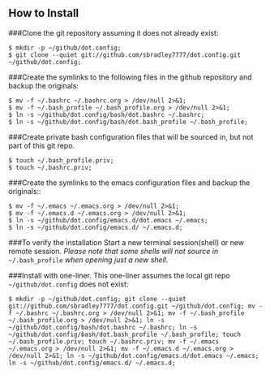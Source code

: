 ## How to Install

###Clone the git repository assuming it does not already exist:
~~~
$ mkdir -p ~/github/dot.config;
$ git clone --quiet git://github.com/sbradley7777/dot.config.git ~/github/dot.config;
~~~

###Create the symlinks to the following files in the github repository and backup the originals:
~~~
$ mv -f ~/.bashrc ~/.bashrc.org > /dev/null 2>&1;
$ mv -f ~/.bash_profile ~/.bash_profile.org > /dev/null 2>&1;
$ ln -s ~/github/dot.config/bash/dot.bashrc ~/.bashrc;
$ ln -s ~/github/dot.config/bash/dot.bash_profile ~/.bash_profile;
~~~

###Create private bash configuration files that will be sourced in, but not part of this git repo.
~~~
$ touch ~/.bash_profile.priv;
$ touch ~/.bashrc.priv;
~~~

###Create the symlinks to the emacs configuration files and backup the originals::
~~~
$ mv -f ~/.emacs ~/.emacs.org > /dev/null 2>&1;
$ mv -f ~/.emacs.d ~/.emacs.org > /dev/null 2>&1;
$ ln -s ~/github/dot.config/emacs.d/dot.emacs ~/.emacs;
$ ln -s ~/github/dot.config/emacs.d/ ~/.emacs.d;
~~~

###To verify the installation
Start a new terminal session(shell) or new remote session. *Please note that some shells will not source in* `~/.bash_profile` *when opening just a new shell.*

###Install with one-liner. This one-liner assumes the local git repo `~/github/dot.config` does not exist:
~~~
$ mkdir -p ~/github/dot.config; git clone --quiet git://github.com/sbradley7777/dot.config.git ~/github/dot.config; mv -f ~/.bashrc ~/.bashrc.org > /dev/null 2>&1; mv -f ~/.bash_profile ~/.bash_profile.org > /dev/null 2>&1; ln -s ~/github/dot.config/bash/dot.bashrc ~/.bashrc; ln -s ~/github/dot.config/bash/dot.bash_profile ~/.bash_profile; touch ~/.bash_profile.priv; touch ~/.bashrc.priv; mv -f ~/.emacs ~/.emacs.org > /dev/null 2>&1; mv -f ~/.emacs.d ~/.emacs.org > /dev/null 2>&1; ln -s ~/github/dot.config/emacs.d/dot.emacs ~/.emacs; ln -s ~/github/dot.config/emacs.d/ ~/.emacs.d;
~~~

